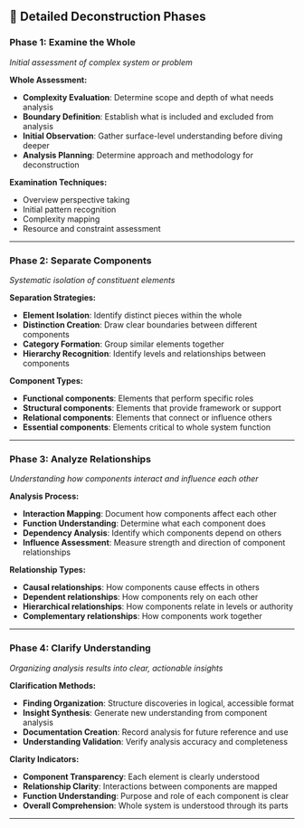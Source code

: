 ## 🔧 Detailed Deconstruction Phases

### Phase 1: Examine the Whole
*Initial assessment of complex system or problem*

**Whole Assessment:**
- **Complexity Evaluation**: Determine scope and depth of what needs analysis
- **Boundary Definition**: Establish what is included and excluded from analysis
- **Initial Observation**: Gather surface-level understanding before diving deeper
- **Analysis Planning**: Determine approach and methodology for deconstruction

**Examination Techniques:**
- Overview perspective taking
- Initial pattern recognition
- Complexity mapping
- Resource and constraint assessment

---

### Phase 2: Separate Components
*Systematic isolation of constituent elements*

**Separation Strategies:**
- **Element Isolation**: Identify distinct pieces within the whole
- **Distinction Creation**: Draw clear boundaries between different components
- **Category Formation**: Group similar elements together
- **Hierarchy Recognition**: Identify levels and relationships between components

**Component Types:**
- **Functional components**: Elements that perform specific roles
- **Structural components**: Elements that provide framework or support
- **Relational components**: Elements that connect or influence others
- **Essential components**: Elements critical to whole system function

---

### Phase 3: Analyze Relationships
*Understanding how components interact and influence each other*

**Analysis Process:**
- **Interaction Mapping**: Document how components affect each other
- **Function Understanding**: Determine what each component does
- **Dependency Analysis**: Identify which components depend on others
- **Influence Assessment**: Measure strength and direction of component relationships

**Relationship Types:**
- **Causal relationships**: How components cause effects in others
- **Dependent relationships**: How components rely on each other
- **Hierarchical relationships**: How components relate in levels or authority
- **Complementary relationships**: How components work together

---

### Phase 4: Clarify Understanding
*Organizing analysis results into clear, actionable insights*

**Clarification Methods:**
- **Finding Organization**: Structure discoveries in logical, accessible format
- **Insight Synthesis**: Generate new understanding from component analysis
- **Documentation Creation**: Record analysis for future reference and use
- **Understanding Validation**: Verify analysis accuracy and completeness

**Clarity Indicators:**
- **Component Transparency**: Each element is clearly understood
- **Relationship Clarity**: Interactions between components are mapped
- **Function Understanding**: Purpose and role of each component is clear
- **Overall Comprehension**: Whole system is understood through its parts

---

